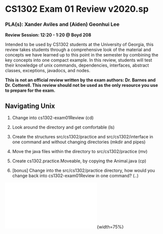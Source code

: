 # CS1302 Exam 01 Review v2020.sp #
### PLA(s): Xander Aviles and (Aiden) Geonhui Lee ##

**Review Session: 12:20 - 1:20 @ Boyd 208**

Intended to be used by CS1302 students at the University of Georgia, this review takes students through a comprehensive look of the material and concepts we have learned up to this point in the semester by combining the key concepts into one compact example. In this review, students will test their knowledge of unix commands, dependencies, interfaces, abstract classes, exceptions, javadocs, and nodes.

**This is not an official review written by the exam authors: Dr. Barnes and Dr. Cotterell. This review should not be used as the only resource you use to prepare for the exam.**

## Navigating Unix ##

1. Change into cs1302-exam01Review (cd)

1. Look around the directory and get comfortable (ls)

1. Create the structures src/cs1302/practice and src/cs1302/interface in one command and without changing directories (mkdir and pipes)

1. Move the java files within the directory to src/cs1302/practice (mv)

1. Create cs1302.practice.Moveable, by copying the Animal.java (cp)

1. [bonus] Change into the src/cs1302/practice directory, how would you change back into cs1302-exam01Review in one command? (..)

![pdf](README.pdf){width=75%}
